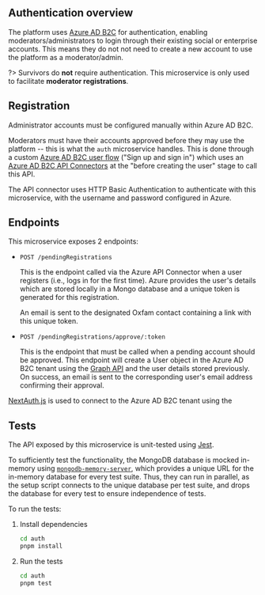 ## Authentication overview

The platform uses [Azure AD B2C](https://learn.microsoft.com/en-us/azure/active-directory-b2c/overview) for authentication, enabling moderators/administrators to login through their existing social or enterprise accounts. This means they do not not need to create a new account to use the platform as a moderator/admin.

?> Survivors do **not** require authentication. This microservice is only used to facilitate **moderator registrations**.

## Registration

Administrator accounts must be configured manually within Azure AD B2C.

Moderators must have their accounts approved before they may use the platform -- this is what the `auth` microservice handles. This is done through a custom [Azure AD B2C user flow](https://learn.microsoft.com/en-us/azure/active-directory-b2c/user-flow-overview) ("Sign up and sign in") which uses an [Azure AD B2C API Connectors](https://learn.microsoft.com/en-us/azure/active-directory-b2c/api-connectors-overview?pivots=b2c-custom-policy) at the "before creating the user" stage to call this API.

The API connector uses HTTP Basic Authentication to authenticate with this microservice, with the username and password configured in Azure.

## Endpoints

This microservice exposes 2 endpoints:

- `POST /pendingRegistrations`

  This is the endpoint called via the Azure API Connector when a user registers (i.e., logs in for the first time). Azure provides the user's details which are stored locally in a Mongo database and a unique token is generated for this registration.

  An email is sent to the designated Oxfam contact containing a link with this unique token.

- `POST /pendingRegistrations/approve/:token`

  This is the endpoint that must be called when a pending account should be approved. This endpoint will create a User object in the Azure AD B2C tenant using the [Graph API](https://learn.microsoft.com/en-us/azure/active-directory-b2c/microsoft-graph-operations) and the user details stored previously. On success, an email is sent to the corresponding user's email address confirming their approval.

[NextAuth.js](https://next-auth.js.org/) is used to connect to the Azure AD B2C tenant using the

## Tests

The API exposed by this microservice is unit-tested using [Jest](https://jestjs.io/).

To sufficiently test the functionality, the MongoDB database is mocked in-memory using [`mongodb-memory-server`](https://github.com/nodkz/mongodb-memory-server), which provides a unique URL for the in-memory database for every test suite. Thus, they can run in parallel, as the setup script connects to the unique database per test suite, and drops the database for every test to ensure independence of tests.

To run the tests:

1. Install dependencies

   ```bash
   cd auth
   pnpm install
   ```

2. Run the tests

   ```bash
   cd auth
   pnpm test
   ```
